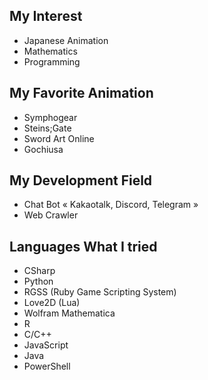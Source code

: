 ## My Interest

- Japanese Animation
- Mathematics
- Programming

## My Favorite Animation

- Symphogear
- Steins;Gate
- Sword Art Online
- Gochiusa

## My Development Field

- Chat Bot « Kakaotalk, Discord, Telegram »
- Web Crawler

## Languages What I tried

- CSharp
- Python
- RGSS (Ruby Game Scripting System)
- Love2D (Lua)
- Wolfram Mathematica
- R
- C/C++
- JavaScript
- Java
- PowerShell
